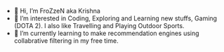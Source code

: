 - 👋 Hi, I’m FroZzeN aka Krishna
- 👀 I’m interested in Coding, Exploring and Learning new stuffs, Gaming (DOTA 2). I also like Travelling and Playing Outdoor Sports.
- 🌱 I’m currently learning to make recommendation engines using collabrative filtering in my free time.
